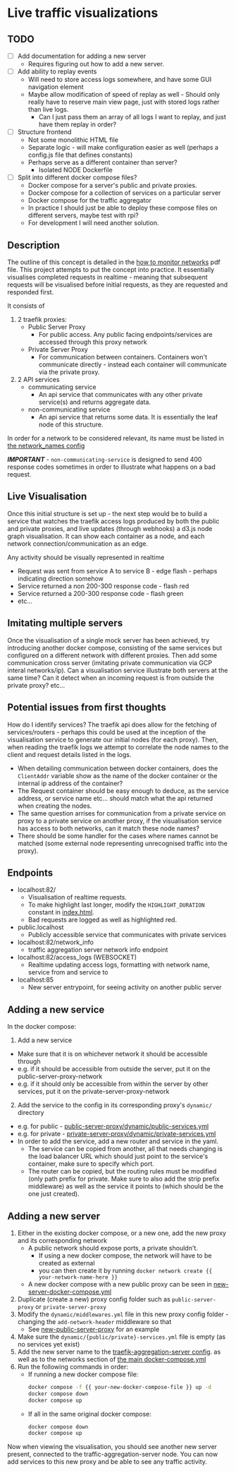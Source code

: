 # Live traffic visualizations

## TODO

- [ ] Add documentation for adding a new server
    - Requires figuring out how to add a new server.
- [ ] Add ability to replay events
    - Will need to store access logs somewhere, and have some GUI navigation element
    - Maybe allow modification of speed of replay as well - Should only really have to reserve main view page, just with
      stored logs rather than live logs.
        - Can I just pass them an array of all logs I want to replay, and just have them replay in order?
- [ ] Structure frontend
    - Not some monolithic HTML file
    - Separate logic - will make configuration easier as well (perhaps a config.js file that defines constants)
    - Perhaps serve as a different container than server?
        - Isolated NODE Dockerfile
- [ ] Split into different docker compose files?
    - Docker compose for a server's public and private proxies.
    - Docker compose for a collection of services on a particular server
    - Docker compose for the traffic aggregator
    - In practice I should just be able to deploy these compose files on different servers, maybe test with rpi?
    - For development I will need another solution.

## Description

The outline of this concept is detailed in the [how to monitor networks](how%20to%20monitor%20networks.drawio.pdf) pdf
file. This project attempts to put the concept into practice. It essentially visualises completed requests in realtime -
meaning that subsequent requests will be visualised before initial requests, as they are requested and responded first.

It consists of

1. 2 traefik proxies:
    - Public Server Proxy
        - For public access. Any public facing endpoints/services are accessed through this proxy network
    - Private Server Proxy
        - For communication between containers. Containers won't communicate directly - instead each container will
          communicate via the private proxy.
2. 2 API services
    - communicating service
        - An api service that communicates with any other private service(s) and returns aggregate data.
    - non-communicating service
        - An api service that returns some data. It is essentially the leaf node of this structure.

In order for a network to be considered relevant, its name must be listed
in [the network_names config](services/traffic-aggregation-server/config/config.py)

***IMPORTANT*** - `non-communicating-service` is designed to send 400 response codes sometimes in order to illustrate
what happens on a bad request.

## Live Visualisation

Once this initial structure is set up - the next step would be to build a service that watches the traefik access logs
produced by both the public and private proxies, and live updates (through webhooks) a d3.js node graph visualisation.
It can show each container as a node, and each network connection/communication as an edge.

Any activity should be visually represented in realtime

- Request was sent from service A to service B - edge flash - perhaps indicating direction somehow
- Service returned a non 200-300 response code - flash red
- Service returned a 200-300 response code - flash green
- etc...

## Imitating multiple servers

Once the visualisation of a single mock server has been achieved, try introducing another docker compose, consisting of
the same services but configured on a different network with different proxies. Then add some communication cross
server (imitating private communication via GCP interal networks/ip). Can a visualisation service illustrate both
servers at the same time? Can it detect when an incoming request is from outside the private proxy? etc...

## Potential issues from first thoughts

How do I identify services? The traefik api does allow for the fetching of services/routers - perhaps this could be used
at the inception of the visualisation service to generate our initial nodes (for each proxy). Then, when reading the
traefik logs we attempt to correlate the node names to the client and request details listed in the logs.

- When detailing communication between docker containers, does the `ClientAddr` variable show as the name of the docker
  container or the internal ip address of the container?
- The Request container should be easy enough to deduce, as the service address, or service name etc... should match
  what the api returned when creating the nodes.
- The same question arrises for communication from a private service on proxy to a private service on another proxy, if
  the visualisation service has access to both networks, can it match these node names?
- There should be some handler for the cases where names cannot be matched (some external node representing unrecognised
  traffic into the proxy).

## Endpoints

- localhost:82/
    - Visualisation of realtime requests.
    - To make highlight last longer, modify the `HIGHLIGHT_DURATION` constant
      in [index.html](services/traffic-aggregation-server/static/index.html).
    - Bad requests are logged as well as highlighted red.
- public.localhost
    - Publicly accessible service that communicates with private services
- localhost:82/network_info
    - traffic aggregation server network info endpoint
- localhost:82/access_logs (WEBSOCKET)
    - Realtime updating access logs, formatting with network name, service from and service to
- localhost:85
  - New server entrypoint, for seeing activity on another public server

## Adding a new service

In the docker compose:

1. Add a new service

- Make sure that it is on whichever network it should be accessible through
- e.g. if it should be accessible from outside the server, put it on the public-server-proxy-network
- e.g. if it should only be accessible from within the server by other services, put it on the
  private-server-proxy-network

2. Add the service to the config in its corresponding proxy's `dynamic/` directory

- e.g. for public - [public-server-proxy/dynamic/public-services.yml](public-server-proxy/dynamic/public-services.yml)
- e.g. for
  private - [private-server-proxy/dynamic/private-services.yml](private-server-proxy/dynamic/private-services.yml)
- In order to add the service, add a new router and service in the yaml.
    - The service can be copied from another, all that needs changing is the load balancer URL which should just point
      to
      the service's container, make sure to specify which port.
    - The router can be copied, but the routing rules must be modified (only path prefix for private. Make sure to also
      add the strip prefix middleware) as well as the service it points to  (which should be the one just created).

## Adding a new server

1. Either in the existing docker compose, or a new one, add the new proxy and its corresponding network
    - A public network should expose ports, a private shouldn't.
        - If using a new docker compose, the network will have to be created as external
        - you can then create it by running `docker network create {{ your-network-name-here }}`
    - A new docker compose with a new public proxy can be seen
      in [new-server-docker-compose.yml](new-server-docker-compose.yml)
2. Duplicate (create a new) proxy config folder such as `public-server-proxy` or `private-server-proxy`
3. Modify the `dynamic/middlewares.yml` file in this new proxy config folder - changing the `add-network-header`
   middleware so that
    - See [new-public-server-proxy](new-public-server-proxy) for an example
4. Make sure the `dynamic/{public/private}-services.yml` file is empty (as no services yet exist)
5. Add the new server name to
   the [traefik-aggregation-server config](services/traffic-aggregation-server/config/config.py). as well as to the
   networks section of [the main docker-compose.yml](docker-compose.yml)
6. Run the following commands in order:
    - If running a new docker compose file:
        ```bash
        docker compose -f {{ your-new-docker-compose-file }} up -d
        docker compose down 
        docker compose up
        ```
    - If all in the same original docker compose:
        ```bash
        docker compose down
        docker compose up
        ```

Now when viewing the visualisation, you should see another new server present, connected to the
traffic-aggregation-server node. You can now add services to this new proxy and be able to see any traffic activity.